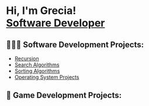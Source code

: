 <h1>Hi, I'm Grecia! <br/><a href="https:github.com/Gigi-Pons">Software Developer</a></h1>

<h2>👩🏽‍💻 Software Development Projects: </h2>

- [Recursion](https://github.com/gigi-pons/recursion)
- [Search Algorithms](https://github.com/gigi-pons/SearchAlgorithms)
- [Sorting Algorithms](https://github.com/gigi-pons/SortingAlgorithms)
- [Operating System Projects](https://github.com/Gigi-Pons/OperatingSystemProjects)

<h2>👾 Game Development Projects: </h2>
